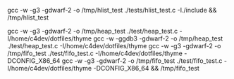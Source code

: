 gcc -w -g3 -gdwarf-2 -o /tmp/hlist_test ./tests/hlist_test.c -I./include && /tmp/hlist_test

gcc -w -g3 -gdwarf-2 -o /tmp/heap_test ./test/heap_test.c -I/home/c4dev/dotfiles/thyme
gcc -w -ggdb3 -gdwarf-2 -o /tmp/heap_test ./test/heap_test.c -I/home/c4dev/dotfiles/thyme
gcc -w -g3 -gdwarf-2 -o /tmp/fifo_test ./test/fifo_test.c -I/home/c4dev/dotfiles/thyme -DCONFIG_X86_64
gcc -w -g3 -gdwarf-2 -o /tmp/fifo_test ./test/fifo_test.c -I/home/c4dev/dotfiles/thyme -DCONFIG_X86_64 && /tmp/fifo_test

